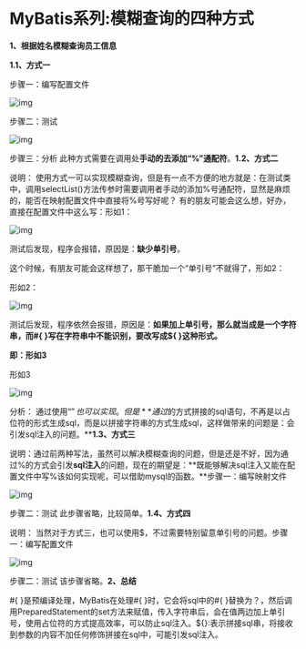 # MyBatis系列:模糊查询的四种方式



**1、根据姓名模糊查询员工信息**

**1.1、方式一**

步骤一：编写配置文件

![img](https://pics0.baidu.com/feed/fd039245d688d43f88767c3a96042f1e0ff43b3f.jpeg?token=f1a7af32a16a79d81bf5f0806d814bc8&s=05B8E4329FE84C0354DD25DE000080B2)

步骤二：测试

![img](https://pics4.baidu.com/feed/503d269759ee3d6d35014766a10c90274e4ade7d.jpeg?token=03e7823be8dade5f21da85bebc68f92c&s=D800EC1291D84DC012FC25DE0000C0B2)

步骤三：分析 此种方式需要在调用处**手动的去添加“%”通配符**。**1.2、方式二**

说明： 使用方式一可以实现模糊查询，但是有一点不方便的地方就是：在测试类中，调用selectList()方法传参时需要调用者手动的添加%号通配符，显然是麻烦的，能否在映射配置文件中直接将%号写好呢？ 有的朋友可能会这么想，好办，直接在配置文件中这么写：形如1：

![img](https://pics5.baidu.com/feed/91529822720e0cf37d86cc9fe85c0f1abe09aa06.jpeg?token=6fa759983578b3d75a5a126555afe78a&s=11B06C328DE84C0106C571DC0000D0B2)

测试后发现，程序会报错，原因是：**缺少单引号**。

这个时候，有朋友可能会这样想了，那干脆加一个“单引号”不就得了，形如2：

形如2：

![img](https://pics3.baidu.com/feed/d439b6003af33a878de92f172446ed3d5243b5d3.jpeg?token=f7e242c5cce00946b9e6b776b6ee7549&s=35BA6C338DE94C0346CDE1DC000090B2)

测试后发现，程序依然会报错，原因是：**如果加上单引号，那么就当成是一个字符串，而#{ }写在字符串中不能识别，要改写成${ }这种形式。**

**即：形如3**

形如3

![img](https://pics0.baidu.com/feed/11385343fbf2b211aa02fcf3289a983d0cd78e7b.jpeg?token=60f124d2328427c73bec3c03e9bda42a&s=09A07D3289E9400946E5F1D80000C0B3)

分析： 通过使用“$”也可以实现。但是**通过$的方式拼接的sql语句，不再是以占位符的形式生成sql，而是以拼接字符串的方式生成sql，这样做带来的问题是：会引发sql注入的问题。****1.3、方式三**

说明：通过前两种写法，虽然可以解决模糊查询的问题，但是还是不好，因为通过%的方式会引发**sql注入**的问题，现在的期望是：**既能够解决sql注入又能在配置文件中写%该如何实现呢，可以借助mysql的函数。**步骤一：编写映射文件

![img](https://pics2.baidu.com/feed/1b4c510fd9f9d72a21a70a413630d531359bbb4f.jpeg?token=d8358f1ca0c0b0dceba925cd7bf317d3&s=11B26C328FB84C0146C541C8000050B2)

步骤二：测试 此步骤省略，比较简单。**1.4、方式四**

说明： 当然对于方式三，也可以使用$，不过需要特别留意单引号的问题。步骤一：编写配置文件

![img](https://pics7.baidu.com/feed/0bd162d9f2d3572c94266a6968099e2263d0c364.jpeg?token=47a91682d360b0b3842c3e1bccca2b2b&s=01F07D32BBE8400946C541C8000050B2)

步骤二：测试 该步骤省略。**2、总结**

\#{ }是预编译处理，MyBatis在处理#{ }时，它会将sql中的#{ }替换为？，然后调用PreparedStatement的set方法来赋值，传入字符串后，会在值两边加上单引号，使用占位符的方式提高效率，可以防止sql注入。${}:表示拼接sql串，将接收到参数的内容不加任何修饰拼接在sql中，可能引发sql注入。

